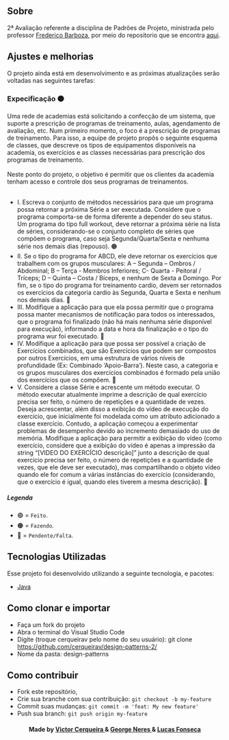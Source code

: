 <a id="about"></a>

## Sobre


   2ª Avaliação referente a disciplina de Padrões de Projeto, ministrada pelo professor [Frederico Barboza](http://lattes.cnpq.br/2897532678011764), por meio do repositorio que se encontra [aqui](https://github.com/pooinf008/INF011-2022.1).

<a id="features"></a>

## Ajustes e melhorias

O projeto ainda está em desenvolvimento e as próximas atualizações serão voltadas nas seguintes tarefas:

<h3> Expecificação 🟠</h3>
     <p>
      Uma rede de academias está solicitando a confecção de um sistema, que suporte a prescrição de programas de treinamento, 
      aulas, agendamento de avaliação, etc. Num primeiro momento, o foco é a prescrição de programas de treinamento. Para isso, 
      a equipe de projeto propôs o seguinte esquema de classes, que descreve os tipos de equipamentos disponíveis na academia, 
      os exercícios e as classes necessárias para prescrição dos programas de treinamento. 
      <br><br> Neste ponto do projeto, o objetivo é permitir que os clientes da academia tenham acesso e controle dos seus programas de treinamentos.</br></br> </p>
	
    
   <ul>
        <li> I. Escreva o conjunto de métodos necessários para que um programa possa retornar a próxima Série a
	ser executada. Considere que o programa comporta-se de forma diferente a depender do seu status.
	Um programa do tipo full workout, deve retornar a próxima série na lista de séries, considerando-se
	o conjunto completo de séries que compõem o programa, caso seja Segunda/Quarta/Sexta e
	nenhuma série nos demais dias (repouso). 🟠
	<li> II. Se o tipo do programa for ABCD, ele deve retornar os exercícios que trabalhem com os grupos
	musculares: A – Segunda – Ombros / Abdominal; B – Terça - Membros Inferiores; C- Quarta -
	Peitoral / Tríceps; D – Quinta – Costa / Bíceps, e nenhum de Sexta a Domingo.
	Por fim, se o tipo do programa for treinamento cardio, devem ser retornados os exercícios da
	categoria cardio às Segunda, Quarta e Sexta e nenhum nos demais dias.  🔴	
	<li> III. Modifique a aplicação para que ela possa permitir que o programa possa manter mecanismos de
	notificação para todos os interessados, que o programa foi finalizado (não há mais nenhuma série
	disponível para execução), informando a data e hora da finalização e o tipo do programa wur foi
	executado. 🔴
	<li> IV. Modifique a aplicação para que possa ser possível a criação de Exercícios combinados, que são
	Exercícios que podem ser compostos por outros Exercícios, em uma estrutura de vários níveis de
	profundidade (Ex: Combinado ‘Apoio-Barra’). Neste caso, a categoria e os grupos musculares dos
	exercícios combinados é formado pela união dos exercícios que os compõem. 🔴
	<li> V. Considere a classe Série e acrescente um método executar. O método executar atualmente imprime a
	descrição de qual exercício precisa ser feito, o número de repetições e a quantidade de vezes. Deseja 
	acrescentar, além disso a exibição do vídeo de execução do exercício, que inicialmente foi modelada
	como um atributo adicionado a classe exercício. Contudo, a aplicação começou a experimentar
	problemas de desempenho devido ao incremento demasiado do uso de memória. Modifique a
	aplicação para permitir a exibição do vídeo (como exercício, considere que a exibição do vídeo é
	apenas a impressão da string “[VIDEO DO EXERCÍCIO descrição]” junto a descrição de qual
	exercício precisa ser feito, o número de repetições e a quantidade de vezes, que ele deve ser
	executado), mas compartilhando o objeto vídeo quando ele for comum a várias instâncias do
	exercício (considerando, que o exercício é igual, quando eles tiverem a mesma descrição).  🔴
     </ul>         
                
##### Legenda
- 🟢 = `Feito`.
- 🟠 = `Fazendo`.
- 🔴 = `Pendente/Falta`.

<a id="technologies-used"></a>

## Tecnologias Utilizadas

Esse projeto foi desenvolvido utilizando a seguinte tecnologia, e pacotes:

- [Java](https://www.java.com/pt-BR/)

<a id="how-to-use"></a>

## Como clonar e importar

- Faça um fork do projeto
- Abra o terminal do Visual Studio Code
- Digite (troque cerqueirav pelo nome do seu usuário): git clone https://github.com/cerqueirav/design-patterns-2/
- Nome da pasta: design-patterns


<a id="how-to-contribute"></a>

## Como contribuir

- Fork este repositório,
- Crie sua branche com sua contribuição: `git checkout -b my-feature`
- Commit suas mudanças: `git commit -m 'feat: My new feature' `
- Push sua branch: `git push origin my-feature`

<h4 align="center">
	Made by <a href="https://github.com/cerqueirav" target="_blank">Victor Cerqueira </a> & <a href="https://github.com/George100Neres" target="_blank">George Neres </a> & <a href="https://github.com/infLucasinf" target="_blank">Lucas Fonseca </a>
</h4>
